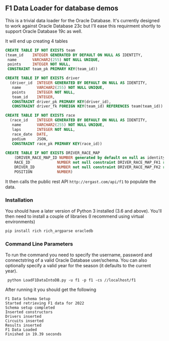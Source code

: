 ## F1 Data Loader for database demos
This is a trivial data loader for the Oracle Database. It's currently designed to work against Oracle Database 23c but I'll ease this requirment shortly to support Oracle Database 19c as well.

It will end up creating 4 tables 
```sql
CREATE TABLE IF NOT EXISTS team 
(team_id    INTEGER GENERATED BY DEFAULT ON NULL AS IDENTITY,
 name       VARCHAR2(255) NOT NULL UNIQUE,
 points     INTEGER NOT NULL,
 CONSTRAINT team_pk PRIMARY KEY(team_id))

CREATE TABLE IF NOT EXISTS driver 
  (driver_id  INTEGER GENERATED BY DEFAULT ON NULL AS IDENTITY,
   name       VARCHAR2(255) NOT NULL UNIQUE,
   points     INTEGER NOT NULL,
   team_id    INTEGER,
   CONSTRAINT driver_pk PRIMARY KEY(driver_id),
   CONSTRAINT driver_fk FOREIGN KEY(team_id) REFERENCES team(team_id))

CREATE TABLE IF NOT EXISTS race
  (race_id    INTEGER GENERATED BY DEFAULT ON NULL AS IDENTITY,
   name       VARCHAR2(255) NOT NULL UNIQUE,
   laps       INTEGER NOT NULL,
   race_date  DATE,
   podium     JSON,
   CONSTRAINT race_pk PRIMARY KEY(race_id))
    
CREATE TABLE IF NOT EXISTS DRIVER_RACE_MAP
    (DRIVER_RACE_MAP_ID NUMBER generated by default on null as identity constraint DRIVER_RACE_MAP_PK primary key,
    RACE_ID            NUMBER not null constraint DRIVER_RACE_MAP_FK1 references RACE,
    DRIVER_ID          NUMBER not null constraint DRIVER_RACE_MAP_FK2 references DRIVER,
    POSITION           NUMBER)
```
It then calls the public rest API ```http://ergast.com/api/f1``` to populate the data.

### Installation
You should have a later version of Python 3 installed (3.6 and above). You'll then need to install a couple of libraries (I recommend using virtual environments)
```python
pip install rich rich_argparse oracledb 
```

### Command Line Parameters
To run the command you need to specify the username, password and connectstring of a valid Oracle Database user/schema. You can also optionally specify a valid year for the season (it defaults to the current year).

```shell
 python LoadF1DataIntoDB.py -u f1 -p f1 -cs //localhost/f1
```
After running it you should get the following
```text
F1 Data Schema Setup
Started retrieving F1 data for 2022
Schema setup completed
Inserted constructors
Drivers inserted
Circuits inserted
Results inserted
F1 Data Loaded
Finished in 19.39 seconds
```
